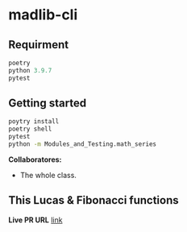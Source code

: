 # madlib-cli


## Requirment

```javascript
poetry
python 3.9.7
pytest
```

## Getting started

```bash
poytry install
poetry shell
pytest
python -m Modules_and_Testing.math_series
```

**Collaboratores:**

- The whole class.

## This Lucas & Fibonacci functions


<!-- - [x] Create a function called fibonacci. The function should have one parameter n. The function should return the nth value in the fibonacci series. You may implement the function using recursion or iteration. If you are feeling particularly frisky, do both as separate functions.

- [x] Ensure that function(s) has a well-formed docstring
  
- [x] In /series.py module, add a new function lucas that returns the nth value in the lucas numbers Again, you may use recursion or iteration, or both. Again, ensure that your function has a well-formed docstring.

- [x] Both the fibonacci series and the lucas numbers are based on an identical formula. Add a third function called sum_series with one required parameter and two optional parameters. The required parameter will determine which element in the series to print. The two optional parameters will have default values of 0 and 1 and will determine the first two values for the series to be produced.

- [x] Calling this function with no optional parameters will produce numbers from the fibonacci series. Calling it with the optional arguments 2 and 1 will produce values from the lucas numbers. Other values for the optional parameters will produce other series. Again, you may use recursion or iteration, or both. Again, ensure that your function has a well-formed docstring.
  
- [x] Add /series.py and test_series.py modules to your repository and commit frequently while working on your implementation. Include good commit messages that explain concisely both what you are doing and why. -->

**Live PR URL**
[link](https://github.com/BasharTaamneh/madlib-cli/pull/1)